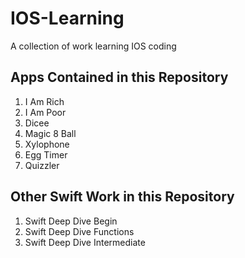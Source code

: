 # IOS-Learning
A collection of work learning IOS coding


## **Apps Contained in this Repository** 
  1. I Am Rich
  2. I Am Poor
  3. Dicee
  4. Magic 8 Ball
  5. Xylophone
  6. Egg Timer
  7. Quizzler
  
  
## **Other Swift Work in this Repository**
  1. Swift Deep Dive Begin
  2. Swift Deep Dive Functions
  3. Swift Deep Dive Intermediate
